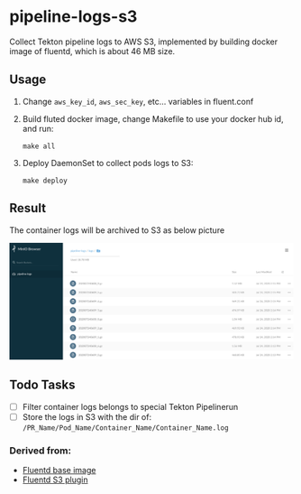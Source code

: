 pipeline-logs-s3
===

Collect Tekton pipeline logs to AWS S3, implemented by building docker image of fluentd, which is about 46 MB size.

## Usage
1. Change `aws_key_id`, `aws_sec_key`, etc... variables in fluent.conf

2. Build fluted docker image, change Makefile to use your docker hub id, and run:

    ```
    make all
    ```

3. Deploy DaemonSet to collect pods logs to S3:

    ```
    make deploy
    ```

## Result
The container logs will be archived to S3 as below picture

![s3](images/S3.png)

## Todo Tasks
- [ ] Filter container logs belongs to special Tekton Pipelinerun
- [ ] Store the logs in S3 with the dir of: `/PR_Name/Pod_Name/Container_Name/Container_Name.log`

### Derived from:

+ [Fluentd base image](https://github.com/fluent/fluentd-docker-image)
+ [Fluentd S3 plugin](https://docs.fluentd.org/output/s3)
